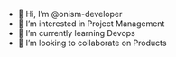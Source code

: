- 👋 Hi, I’m @onism-developer
- 👀 I’m interested in Project Management
- 🌱 I’m currently learning Devops
- 💞️ I’m looking to collaborate on Products

<!---
onism-developer/onism-developer is a ✨ special ✨ repository because its `README.md` (this file) appears on your GitHub profile.
You can click the Preview link to take a look at your changes.
--->
